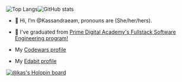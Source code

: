 ![Top Langs](https://github-readme-stats.vercel.app/api/top-langs/?username=Kassandraeam&theme=tokyonight)![GitHub stats](https://github-readme-stats.vercel.app/api?username=Kassandraeam&show_icons=true&theme=tokyonight)

- 👋 Hi, I’m @Kassandraeam, pronouns are (She/her/hers).
- 👀 I've graduated from [Prime Digital Academy's Fullstack Software Engineering program!](https://www.primeacademy.io/courses/engineering#curriculum)

- My [Codewars profile](https://www.codewars.com/users/Kassandraeam)
- My [Edabit profile](https://edabit.com/user/nsLN3CkrihAdNbAo7)

<!---
Kassandraeam/Kassandraeam is a ✨ special ✨ repository because its `README.md` (this file) appears on your GitHub profile.
You can click the Preview link to take a look at your changes.
--->

[![@kas's Holopin board](https://holopin.io/api/user/board?user=kas)](https://holopin.io/@kas)

